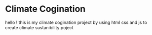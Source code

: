 # Climate Cogination
 hello ! this is my climate cogination project by using html css and js to create climate sustanibility poject
